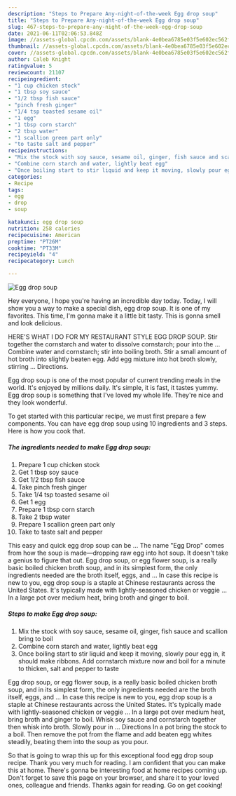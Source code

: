 ```yaml
---
description: "Steps to Prepare Any-night-of-the-week Egg drop soup"
title: "Steps to Prepare Any-night-of-the-week Egg drop soup"
slug: 467-steps-to-prepare-any-night-of-the-week-egg-drop-soup
date: 2021-06-11T02:06:53.848Z
image: //assets-global.cpcdn.com/assets/blank-4e0bea6785e03f5e602ec562f230caae08da540cada707380b4fe1bbebba43da.png
thumbnail: //assets-global.cpcdn.com/assets/blank-4e0bea6785e03f5e602ec562f230caae08da540cada707380b4fe1bbebba43da.png
cover: //assets-global.cpcdn.com/assets/blank-4e0bea6785e03f5e602ec562f230caae08da540cada707380b4fe1bbebba43da.png
author: Caleb Knight
ratingvalue: 5
reviewcount: 21107
recipeingredient:
- "1 cup chicken stock"
- "1 tbsp soy sauce"
- "1/2 tbsp fish sauce"
- "pinch fresh ginger"
- "1/4 tsp toasted sesame oil"
- "1 egg"
- "1 tbsp corn starch"
- "2 tbsp water"
- "1 scallion green part only"
- "to taste salt and pepper"
recipeinstructions:
- "Mix the stock with soy sauce, sesame oil, ginger, fish sauce and scallion bring to boil"
- "Combine corn starch and water, lightly beat egg"
- "Once boiling start to stir liquid and keep it moving, slowly pour egg in, it should make ribbons. Add cornstarch mixture now and boil for a minute to thicken, salt and pepper to taste"
categories:
- Recipe
tags:
- egg
- drop
- soup

katakunci: egg drop soup 
nutrition: 258 calories
recipecuisine: American
preptime: "PT26M"
cooktime: "PT33M"
recipeyield: "4"
recipecategory: Lunch

---
```



![Egg drop soup](//assets-global.cpcdn.com/assets/blank-4e0bea6785e03f5e602ec562f230caae08da540cada707380b4fe1bbebba43da.png)

Hey everyone, I hope you're having an incredible day today. Today, I will show you a way to make a special dish, egg drop soup. It is one of my favorites. This time, I'm gonna make it a little bit tasty. This is gonna smell and look delicious.

HERE&#39;S WHAT I DO FOR MY RESTAURANT STYLE EGG DROP SOUP. Stir together the cornstarch and water to dissolve cornstarch; pour into the … Combine water and cornstarch; stir into boiling broth. Stir a small amount of hot broth into slightly beaten egg. Add egg mixture into hot broth slowly, stirring … Directions.

Egg drop soup is one of the most popular of current trending meals in the world. It's enjoyed by millions daily. It's simple, it is fast, it tastes yummy. Egg drop soup is something that I've loved my whole life. They're nice and they look wonderful.


To get started with this particular recipe, we must first prepare a few components. You can have egg drop soup using 10 ingredients and 3 steps. Here is how you cook that.

<!--inarticleads1-->

##### The ingredients needed to make Egg drop soup:

1. Prepare 1 cup chicken stock
1. Get 1 tbsp soy sauce
1. Get 1/2 tbsp fish sauce
1. Take pinch fresh ginger
1. Take 1/4 tsp toasted sesame oil
1. Get 1 egg
1. Prepare 1 tbsp corn starch
1. Take 2 tbsp water
1. Prepare 1 scallion green part only
1. Take to taste salt and pepper


This easy and quick egg drop soup can be … The name &#34;Egg Drop&#34; comes from how the soup is made—dropping raw egg into hot soup. It doesn&#39;t take a genius to figure that out. Egg drop soup, or egg flower soup, is a really basic boiled chicken broth soup, and in its simplest form, the only ingredients needed are the broth itself, eggs, and … In case this recipe is new to you, egg drop soup is a staple at Chinese restaurants across the United States. It&#39;s typically made with lightly-seasoned chicken or veggie … In a large pot over medium heat, bring broth and ginger to boil. 

<!--inarticleads2-->

##### Steps to make Egg drop soup:

1. Mix the stock with soy sauce, sesame oil, ginger, fish sauce and scallion bring to boil
1. Combine corn starch and water, lightly beat egg
1. Once boiling start to stir liquid and keep it moving, slowly pour egg in, it should make ribbons. Add cornstarch mixture now and boil for a minute to thicken, salt and pepper to taste


Egg drop soup, or egg flower soup, is a really basic boiled chicken broth soup, and in its simplest form, the only ingredients needed are the broth itself, eggs, and … In case this recipe is new to you, egg drop soup is a staple at Chinese restaurants across the United States. It&#39;s typically made with lightly-seasoned chicken or veggie … In a large pot over medium heat, bring broth and ginger to boil. Whisk soy sauce and cornstarch together then whisk into broth. Slowly pour in … Directions In a pot bring the stock to a boil. Then remove the pot from the flame and add beaten egg whites steadily, beating them into the soup as you pour. 

So that is going to wrap this up for this exceptional food egg drop soup recipe. Thank you very much for reading. I am confident that you can make this at home. There's gonna be interesting food at home recipes coming up. Don't forget to save this page on your browser, and share it to your loved ones, colleague and friends. Thanks again for reading. Go on get cooking!
